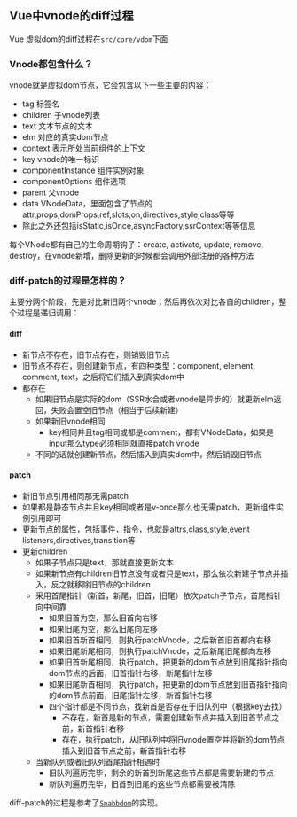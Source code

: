 [meta]: <vuejs> (title: 'Vue的vnode的diff过程', keywords: 'vue,vuejs,vnode,diff,patch', date: '2020-08-21')

## Vue中vnode的diff过程

Vue 虚拟dom的diff过程在`src/core/vdom`下面

### Vnode都包含什么？
vnode就是虚拟dom节点，它会包含以下一些主要的内容：
* tag 标签名
* children 子vnode列表
* text 文本节点的文本
* elm 对应的真实dom节点
* context 表示所处当前组件的上下文
* key vnode的唯一标识
* componentInstance 组件实例对象
* componentOptions 组件选项
* parent 父vnode
* data VNodeData，里面包含了节点的attr,props,domProps,ref,slots,on,directives,style,class等等
* 除此之外还包括isStatic,isOnce,asyncFactory,ssrContext等等信息

每个VNode都有自己的生命周期钩子：create, activate, update, remove, destroy，在vnode新增，删除更新的时候都会调用外部注册的各种方法

### diff-patch的过程是怎样的？

主要分两个阶段，先是对比新旧两个vnode；然后再依次对比各自的children，整个过程是递归调用：

#### diff

* 新节点不存在，旧节点存在，则销毁旧节点
* 旧节点不存在，则创建新节点，有四种类型：component, element, comment, text，之后将它们插入到真实dom中
* 都存在
  * 如果旧节点是实际的dom（SSR水合或者vnode是异步的）就更新elm返回，失败会置空旧节点（相当于后续新建）
  * 如果新旧vnode相同
    * key相同并且tag相同或都是comment，都有VNodeData，如果是input那么type必须相同就直接patch vnode
  * 不同的话就创建新节点，然后插入到真实dom中，然后销毁旧节点

#### patch

* 新旧节点引用相同那无需patch
* 如果都是静态节点并且key相同或者是v-once那么也无需patch，更新组件实例引用即可
* 更新节点的属性，包括事件，指令，也就是attrs,class,style,event listeners,directives,transition等
* 更新children
  * 如果子节点只是text，那就直接更新文本
  * 如果新节点有children旧节点没有或者只是text，那么依次新建子节点并插入，反之就移除旧节点的children
  * 采用首尾指针（新首，新尾，旧首，旧尾）依次patch子节点，首尾指针向中间靠
    * 如果旧首为空，那么旧首向右移
    * 如果旧尾为空，那么旧尾向左移
    * 如果旧首新首相同，则执行patchVnode，之后新首旧首都向右移
    * 如果旧尾新尾相同，则执行patchVnode，之后新尾旧尾都向左移
    * 如果旧首新尾相同，执行patch，把更新的dom节点放到旧尾指针指向dom节点的后面，旧首指针右移，新尾指针左移
    * 如果旧尾新首相同，执行patch，把更新的dom节点放到旧首指针指向的dom节点前面，旧尾指针左移，新首指针右移
    * 四个指针都是不同节点，找新首是否存在于旧队列中（根据key去找）
      * 不存在，新首是新的节点，需要创建新节点并插入到旧首节点之前，新首指针右移
      * 存在，执行patch，从旧队列中将旧vnode置空并将新的dom节点插入到旧首节点之前，新首指针右移
  * 当新队列或者旧队列首尾指针相遇时
    * 旧队列遍历完毕，剩余的新首到新尾这些节点都是需要新建的节点
    * 新队列遍历完毕，旧首到旧尾的这些节点都需要被清除

diff-patch的过程是参考了[`Snabbdom`](https://github.com/snabbdom/snabbdom)的实现。

